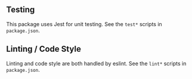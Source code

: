 ## Testing
This package uses Jest for unit testing. See the `test*` scripts in `package.json`.

## Linting / Code Style
Linting and code style are both handled by eslint. See the `lint*` scripts in `package.json`.